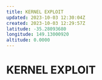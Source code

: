```yaml
---
title: KERNEL EXPLOIT
updated: 2023-10-03 12:30:04Z
created: 2023-10-03 12:29:57Z
latitude: -35.28093680
longitude: 149.13000920
altitude: 0.0000
---
```


# KERNEL EXPLOIT
